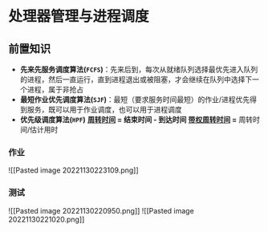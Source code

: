 # 处理器管理与进程调度
## 前置知识
- **先来先服务调度算法(`FCFS`)**：先来后到，每次从就绪队列选择最优先进入队列的进程，然后一直运行，直到进程退出或被阻塞，才会继续在队列中选择下一个进程，属于非抢占
- **最短作业优先调度算法(`SJF`)**：最短（要求服务时间最短）的作业/进程优先得到服务，既可以用于作业调度，也可以用于进程调度
- **优先级调度算法(`HPF`)**
**<u>周转时间</u> = 结束时间 - 到达时间
<u>带权周转时间</u> =** 周转时间/估计用时
### 作业
![[Pasted image 20221130223109.png]]



### 测试
![[Pasted image 20221130220950.png]]
![[Pasted image 20221130221020.png]]